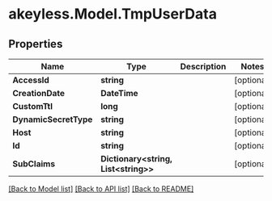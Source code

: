 # akeyless.Model.TmpUserData

## Properties

Name | Type | Description | Notes
------------ | ------------- | ------------- | -------------
**AccessId** | **string** |  | [optional] 
**CreationDate** | **DateTime** |  | [optional] 
**CustomTtl** | **long** |  | [optional] 
**DynamicSecretType** | **string** |  | [optional] 
**Host** | **string** |  | [optional] 
**Id** | **string** |  | [optional] 
**SubClaims** | **Dictionary&lt;string, List&lt;string&gt;&gt;** |  | [optional] 

[[Back to Model list]](../README.md#documentation-for-models) [[Back to API list]](../README.md#documentation-for-api-endpoints) [[Back to README]](../README.md)

